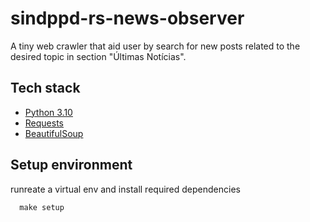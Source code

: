 # sindppd-rs-news-observer

A tiny web crawler that aid user by search for new posts related to the desired topic in section "Últimas Notícias".

## Tech stack
- [Python 3.10](https://www.python.org/)
- [Requests](https://pypi.org/project/requests/)
- [BeautifulSoup](https://pypi.org/project/beautifulsoup4/)

## Setup environment
runreate a virtual env and install required dependencies
```
  make setup
```
